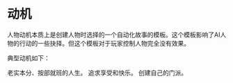 # 动机

人物动机本质上是创建人物时选择的一个自动化故事的模板。这个模板影响了AI人物的行动的一些抉择。但这个模板对于玩家控制人物完全没有效果。

典型动机如下：

老实本分、按部就班的人生。
追求享受和快乐。
创建自己的门派。
